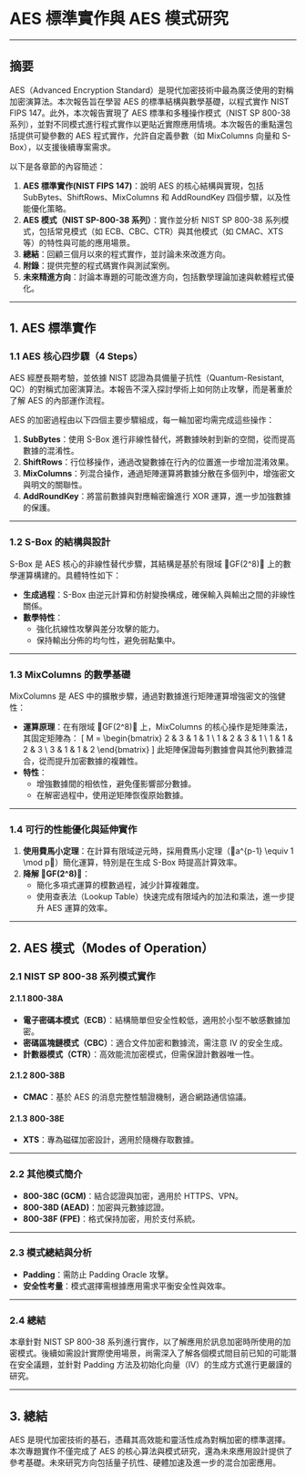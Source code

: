 # AES 標準實作與 AES 模式研究

---

## 摘要

AES（Advanced Encryption Standard）是現代加密技術中最為廣泛使用的對稱加密演算法。本次報告旨在學習 AES 的標準結構與數學基礎，以程式實作 NIST FIPS 147。此外，本次報告實現了 AES 標準和多種操作模式（NIST SP 800-38 系列），並對不同模式進行程式實作以更貼近實際應用情境。本次報告的重點還包括提供可變參數的 AES 程式實作，允許自定義參數（如 MixColumns 向量和 S-Box），以支援後續專案需求。

以下是各章節的內容簡述：

1. **AES 標準實作(NIST FIPS 147)**：說明 AES 的核心結構與實現，包括 SubBytes、ShiftRows、MixColumns 和 AddRoundKey 四個步驟，以及性能優化策略。
2. **AES 模式（NIST SP-800-38 系列）**：實作並分析 NIST SP 800-38 系列模式，包括常見模式（如 ECB、CBC、CTR）與其他模式（如 CMAC、XTS 等）的特性與可能的應用場景。
3. **總結**：回顧三個月以來的程式實作，並討論未來改進方向。
4. **附錄**：提供完整的程式碼實作與測試案例。
5. **未來精進方向**：討論本專題的可能改進方向，包括數學理論加速與軟體程式優化。

---

## 1. AES 標準實作

### 1.1 AES 核心四步驟（4 Steps）

AES 經歷長期考驗，並依據 NIST 認證為具備量子抗性（Quantum-Resistant, QC）的對稱式加密演算法。本報告不深入探討學術上如何防止攻擊，而是著重於了解 AES 的內部運作流程。

AES 的加密過程由以下四個主要步驟組成，每一輪加密均需完成這些操作：

1. **SubBytes**：使用 S-Box 進行非線性替代，將數據映射到新的空間，從而提高數據的混淆性。
2. **ShiftRows**：行位移操作，通過改變數據在行內的位置進一步增加混淆效果。
3. **MixColumns**：列混合操作，通過矩陣運算將數據分散在多個列中，增強密文與明文的關聯性。
4. **AddRoundKey**：將當前數據與對應輪密鑰進行 XOR 運算，進一步加強數據的保護。

---

### 1.2 S-Box 的結構與設計

S-Box 是 AES 核心的非線性替代步驟，其結構是基於有限域 GF(2^8) 上的數學運算構建的。具體特性如下：

- **生成過程**：S-Box 由逆元計算和仿射變換構成，確保輸入與輸出之間的非線性關係。
- **數學特性**：
  - 強化抗線性攻擊與差分攻擊的能力。
  - 保持輸出分佈的均勻性，避免弱點集中。

---

### 1.3 MixColumns 的數學基礎

MixColumns 是 AES 中的擴散步驟，通過對數據進行矩陣運算增強密文的強健性：

- **運算原理**：在有限域 GF(2^8) 上，MixColumns 的核心操作是矩陣乘法，其固定矩陣為：
\[
  M = \begin{bmatrix}
  2 & 3 & 1 & 1 \\
  1 & 2 & 3 & 1 \\
  1 & 1 & 2 & 3 \\
  3 & 1 & 1 & 2
  \end{bmatrix}
\]
  此矩陣保證每列數據會與其他列數據混合，從而提升加密數據的複雜性。
- **特性**：
  - 增強數據間的相依性，避免僅影響部分數據。
  - 在解密過程中，使用逆矩陣恢復原始數據。

---

### 1.4 可行的性能優化與延伸實作

1. **使用費馬小定理**：在計算有限域逆元時，採用費馬小定理（a^{p-1} \equiv 1 \mod p）簡化運算，特別是在生成 S-Box 時提高計算效率。
2. **降解 GF(2^8)**：
   - 簡化多項式運算的模數過程，減少計算複雜度。
   - 使用查表法（Lookup Table）快速完成有限域內的加法和乘法，進一步提升 AES 運算的效率。

---

## 2. AES 模式（Modes of Operation）

### 2.1 NIST SP 800-38 系列模式實作

#### 2.1.1 800-38A
- **電子密碼本模式（ECB）**：結構簡單但安全性較低，適用於小型不敏感數據加密。
- **密碼區塊鏈模式（CBC）**：適合文件加密和數據流，需注意 IV 的安全生成。
- **計數器模式（CTR）**：高效能流加密模式，但需保證計數器唯一性。

#### 2.1.2 800-38B
- **CMAC**：基於 AES 的消息完整性驗證機制，適合網路通信協議。

#### 2.1.3 800-38E
- **XTS**：專為磁碟加密設計，適用於隨機存取數據。

---

### 2.2 其他模式簡介

- **800-38C (GCM)**：結合認證與加密，適用於 HTTPS、VPN。
- **800-38D (AEAD)**：加密與元數據認證。
- **800-38F (FPE)**：格式保持加密，用於支付系統。

---

### 2.3 模式總結與分析

- **Padding**：需防止 Padding Oracle 攻擊。
- **安全性考量**：模式選擇需根據應用需求平衡安全性與效率。

---

### 2.4 總結

本章針對 NIST SP 800-38 系列進行實作，以了解應用於訊息加密時所使用的加密模式。後續如需設計實際使用場景，尚需深入了解各個模式間目前已知的可能潛在安全議題，並針對 Padding 方法及初始化向量（IV）的生成方式進行更嚴謹的研究。

---

## 3. 總結

AES 是現代加密技術的基石，憑藉其高效能和靈活性成為對稱加密的標準選擇。本次專題實作不僅完成了 AES 的核心算法與模式研究，還為未來應用設計提供了參考基礎。未來研究方向包括量子抗性、硬體加速及進一步的混合加密應用。